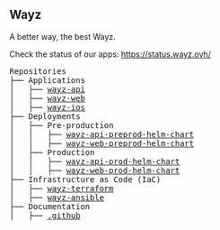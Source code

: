 ## Wayz
A better way, the best Wayz.

Check the status of our apps: https://status.wayz.ovh/
    
<pre>
Repositories
├── Applications
│   ├── <a href="../../../../wayz-api">wayz-api</a>
│   ├── <a href="../../../../wayz-web">wayz-web</a>
│   ├── <a href="../../../../wayz-ios">wayz-ios</a>
├── Deployments
│   ├── Pre-production
│   │   ├── <a href="../../../../wayz-api-preprod-helm-chart">wayz-api-preprod-helm-chart</a>
│   │   ├── <a href="../../../../wayz-web-preprod-helm-chart">wayz-web-preprod-helm-chart</a>
│   ├── Production
│   │   ├── <a href="../../../../wayz-api-prod-helm-chart">wayz-api-prod-helm-chart</a>
│   │   ├── <a href="../../../../wayz-web-prod-helm-chart">wayz-web-prod-helm-chart</a>
├── Infrastructure as Code (IaC)
│   ├── <a href="../../../../wayz-terraform">wayz-terraform</a>
│   ├── <a href="../../../../wayz-ansible">wayz-ansible</a>
├── Documentation
│   ├── <a href="../../../../.github">.github</a>
</pre>
